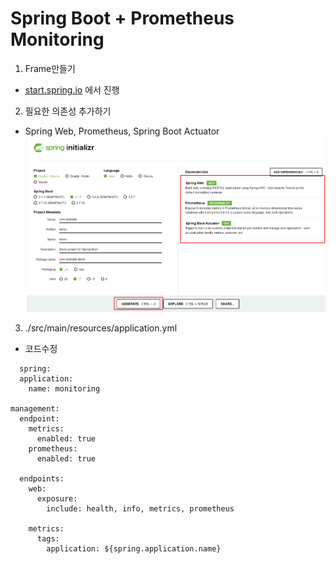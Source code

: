 # Spring Boot + Prometheus Monitoring

1. Frame만들기
* [start.spring.io](start.sping.io) 에서 진행  
  
2. 필요한 의존성 추가하기
* Spring Web, Prometheus, Spring Boot Actuator
![start.spring.io 화면](../png/prometheus/springboot_create.png)

3. ./src/main/resources/application.yml
* 코드수정  
```
  spring:
  application:
    name: monitoring

management:
  endpoint:
    metrics:
      enabled: true
    prometheus:
      enabled: true
  
  endpoints:
    web:
      exposure:
        include: health, info, metrics, prometheus
    
    metrics:
      tags:
        application: ${spring.application.name}
```